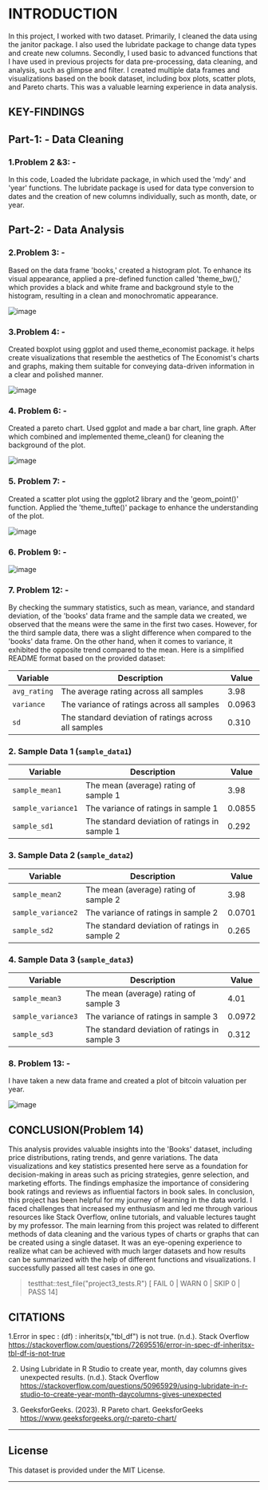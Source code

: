 # INTRODUCTION
In this project, I worked with two dataset. Primarily, I cleaned the data using the janitor package. I also used the lubridate package to change data types and create new columns. Secondly, I used basic to advanced functions that I have used in previous projects for data pre-processing, data cleaning, and analysis, such as glimpse and filter. I created multiple data frames and visualizations based on the book dataset, including box plots, scatter plots, and Pareto charts. This was a valuable learning experience in data analysis.
## KEY-FINDINGS
## Part-1: - Data Cleaning
### 1.Problem 2 &3: -
In this code, Loaded the lubridate package, in which used the 'mdy' and 'year' functions. The lubridate package is used for data type conversion to dates and the creation of new columns individually, such as month, date, or year.
## Part-2: - Data Analysis
### 2.Problem 3: -
Based on the data frame 'books,' created a histogram plot. To enhance its visual appearance, applied a pre-defined function called 'theme_bw(),' which provides a black and white frame and background style to the histogram, resulting in a clean and monochromatic appearance.

![image](https://github.com/user-attachments/assets/275e1479-7036-4396-a1ab-6291b0e5f31d)
### 3.Problem 4: -
Created boxplot using ggplot and used theme_economist package. it helps create visualizations that resemble the aesthetics of The Economist's charts and graphs, making them suitable for conveying data-driven information in a clear and polished manner.

![image](https://github.com/user-attachments/assets/a0768d08-3489-428e-909d-e6359599784e)
### 4. Problem 6: -
Created a pareto chart. Used ggplot and made a bar chart, line graph. After which combined and implemented theme_clean() for cleaning the background of the plot.

![image](https://github.com/user-attachments/assets/1811d946-7163-486d-bc56-2615557d9a35)
### 5. Problem 7: -
Created a scatter plot using the ggplot2 library and the 'geom_point()' function. Applied the 'theme_tufte()' package to enhance the understanding of the plot.

![image](https://github.com/user-attachments/assets/e01a6236-5d9a-469a-8673-a0752767d986)
### 6. Problem 9: -

![image](https://github.com/user-attachments/assets/cada6ee6-1f5d-4928-b01c-72f610217710)
### 7. Problem 12: -
By checking the summary statistics, such as mean, variance, and standard deviation, of the 'books' data frame and the sample data we created, we observed that the means were the same in the first two cases. However, for the third sample data, there was a slight difference when compared to the 'books' data frame. On the other hand, when it comes to variance, it exhibited the opposite trend compared to the mean.
Here is a simplified README format based on the provided dataset:

| **Variable** | **Description**                         | **Value**  |
|--------------|-----------------------------------------|-----------|
| `avg_rating` | The average rating across all samples   | 3.98      |
| `variance`   | The variance of ratings across all samples | 0.0963  |
| `sd`         | The standard deviation of ratings across all samples | 0.310 |

### 2. Sample Data 1 (`sample_data1`)

| **Variable**        | **Description**                          | **Value** |
|---------------------|------------------------------------------|----------|
| `sample_mean1`      | The mean (average) rating of sample 1    | 3.98     |
| `sample_variance1`  | The variance of ratings in sample 1      | 0.0855   |
| `sample_sd1`        | The standard deviation of ratings in sample 1 | 0.292 |

### 3. Sample Data 2 (`sample_data2`)

| **Variable**        | **Description**                          | **Value** |
|---------------------|------------------------------------------|----------|
| `sample_mean2`      | The mean (average) rating of sample 2    | 3.98     |
| `sample_variance2`  | The variance of ratings in sample 2      | 0.0701   |
| `sample_sd2`        | The standard deviation of ratings in sample 2 | 0.265 |

### 4. Sample Data 3 (`sample_data3`)

| **Variable**        | **Description**                          | **Value** |
|---------------------|------------------------------------------|----------|
| `sample_mean3`      | The mean (average) rating of sample 3    | 4.01     |
| `sample_variance3`  | The variance of ratings in sample 3      | 0.0972   |
| `sample_sd3`        | The standard deviation of ratings in sample 3 | 0.312 |

### 8. Problem 13: -
I have taken a new data frame and created a plot of bitcoin valuation per year.

![image](https://github.com/user-attachments/assets/48f4763d-d84f-43be-a98b-b1c2f2f3da53)
## CONCLUSION(Problem 14)
This analysis provides valuable insights into the 'Books' dataset, including price distributions, rating trends, and genre variations. The data visualizations and key statistics presented here serve as a foundation for decision-making in areas such as pricing strategies, genre selection, and marketing efforts. The findings emphasize the importance of considering book ratings and reviews as influential factors in book sales.
In conclusion, this project has been helpful for my journey of learning in the data world. I faced challenges that increased my enthusiasm and led me through various resources like Stack Overflow, online tutorials, and valuable lectures taught by my professor. The main learning from this project was related to different methods of data cleaning and the various types of charts or graphs that can be created using a single dataset. It was an eye-opening experience to realize what can be achieved with much larger datasets and how results can be summarized with the help of different functions and visualizations. I successfully passed all test cases in one go.
> testthat::test_file("project3_tests.R") [ FAIL 0 | WARN 0 | SKIP 0 | PASS 14]
## CITATIONS
1.Error in spec : (df) : inherits(x,"tbl_df") is not true. (n.d.). Stack Overflow
https://stackoverflow.com/questions/72695516/error-in-spec-df-inheritsx-tbl-df-is-not-true

2. Using Lubridate in R Studio to create year, month, day columns gives unexpected results. (n.d.). Stack Overflow
https://stackoverflow.com/questions/50965929/using-lubridate-in-r-studio-to-create-year-month-daycolumns-gives-unexpected

3. GeeksforGeeks. (2023). R Pareto chart. GeeksforGeeks
https://www.geeksforgeeks.org/r-pareto-chart/

---
## License

This dataset is provided under the MIT License.

---
